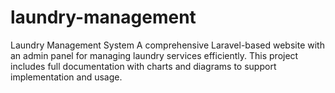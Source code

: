 # laundry-management
Laundry Management System 
A comprehensive Laravel-based website with an admin panel for managing laundry services efficiently. This project includes full documentation with charts and diagrams to support implementation and usage.
